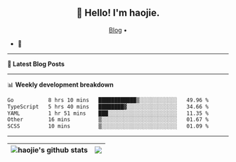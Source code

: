 <h2 align="center">👋 Hello! I'm haojie.</h2>
<p align="center">
  <a href="https://aoyouer.com">Blog</a> •
</p>


- 🔭 


-------

**📝 Latest Blog Posts**


-------

📊 **Weekly development breakdown**
<!--START_SECTION:waka-->

```txt
Go           8 hrs 10 mins   ████████████▒░░░░░░░░░░░░   49.96 %
TypeScript   5 hrs 40 mins   ████████▓░░░░░░░░░░░░░░░░   34.66 %
YAML         1 hr 51 mins    ███░░░░░░░░░░░░░░░░░░░░░░   11.35 %
Other        16 mins         ▒░░░░░░░░░░░░░░░░░░░░░░░░   01.67 %
SCSS         10 mins         ▒░░░░░░░░░░░░░░░░░░░░░░░░   01.09 %
```

<!--END_SECTION:waka-->

-------



| <img align="center" src="https://github-readme-stats.vercel.app/api?username=haojie06&show_icons=true&theme=graywhite&show_icons=true&count_private=true&include_all_commits=true&hide_border=true" alt="haojie's github stats" /> | <img align="center" src="https://github-readme-stats.vercel.app/api/top-langs/?username=haojie06&layout=compact&theme=graywhite&hide_border=true&hide=css,html" /> |
| ------------- | ------------- |


